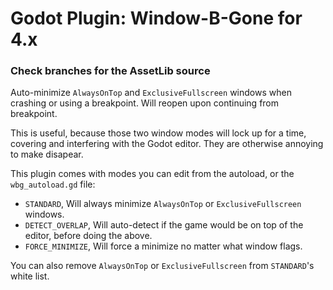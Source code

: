 # Godot Plugin: Window-B-Gone for 4.x
### Check branches for the AssetLib source
Auto-minimize `AlwaysOnTop` and `ExclusiveFullscreen` windows when crashing or using a breakpoint. Will reopen upon continuing from breakpoint.

This is useful, because those two window modes will lock up for a time, covering and interfering with the Godot editor. They are otherwise annoying to make disapear.

This plugin comes with modes you can edit from the autoload, or the `wbg_autoload.gd` file:
- `STANDARD`, Will always minimize `AlwaysOnTop` or `ExclusiveFullscreen` windows.
- `DETECT_OVERLAP`, Will auto-detect if the game would be on top of the editor, before doing the above.
- `FORCE_MINIMIZE`, Will force a minimize no matter what window flags.

You can also remove `AlwaysOnTop` or `ExclusiveFullscreen` from `STANDARD`'s white list.
